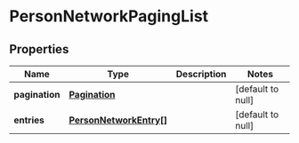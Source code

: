 # PersonNetworkPagingList

## Properties
Name | Type | Description | Notes
------------ | ------------- | ------------- | -------------
**pagination** | [**Pagination**](Pagination.md) |  | [default to null]
**entries** | [**PersonNetworkEntry[]**](PersonNetworkEntry.md) |  | [default to null]


